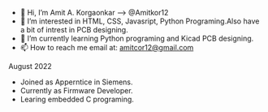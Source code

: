 * 👋 Hi, I’m Amit A. Korgaonkar --> @Amitkor12
* 👀 I’m interested in HTML, CSS, Javasript, Python Programing.Also have a bit of intrest in PCB designing.
* 🌱 I’m currently learning Python programing and Kicad PCB designing.
* 📫 How to reach me email at: amitcor12@gmail.com
<!-- 💞️ I’m looking to collaborate on---> 

August 2022
* Joined as Apperntice in Siemens.
* Currently as Firmware Developer.
* Learing embedded C programing.


<!---
Amitkor12/Amitkor12 is a ✨ special ✨ repository because its `README.md` (this file) appears on your GitHub profile.
You can click the Preview link to take a look at your changes.
--->
